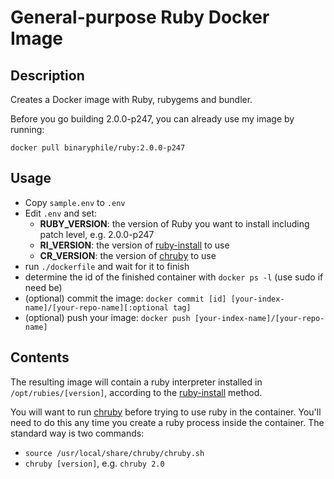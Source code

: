 # General-purpose Ruby Docker Image

## Description

Creates a Docker image with Ruby, rubygems and bundler.

Before you go building 2.0.0-p247, you can already use my image by
running:

    docker pull binaryphile/ruby:2.0.0-p247

## Usage

- Copy `sample.env` to `.env`
- Edit `.env` and set:
  - **RUBY_VERSION**: the version of Ruby you want to install including
  patch level, e.g. 2.0.0-p247
  - **RI_VERSION**: the version of [ruby-install] to use
  - **CR_VERSION**: the version of [chruby] to use
- run `./dockerfile` and wait for it to finish
- determine the id of the finished container with `docker ps -l` (use
sudo if need be)
- (optional) commit the image: `docker commit [id]
[your-index-name]/[your-repo-name][:optional tag]`
- (optional) push your image: `docker push
[your-index-name]/[your-repo-name]`

## Contents

The resulting image will contain a ruby interpreter installed in
`/opt/rubies/[version]`, according to the [ruby-install] method.

You will want to run [chruby] before trying to use ruby in the
container.  You'll need to do this any time you create a ruby process
inside the container.  The standard way is two commands:

- `source /usr/local/share/chruby/chruby.sh`
- `chruby [version]`, e.g. `chruby 2.0`

[chruby]: https://github.com/postmodern/chruby
[ruby-install]: https://github.com/postmodern/ruby-install

